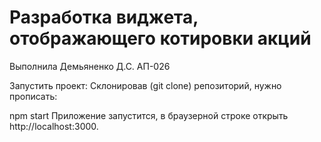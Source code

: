 # Разработка виджета, отображающего котировки акций
Выполнила Демьяненко Д.С. АП-026


Запустить проект:
Склонировав (git clone) репозиторий, нужно прописать:

npm start
Приложение запустится, в браузерной строке открыть http://localhost:3000.

